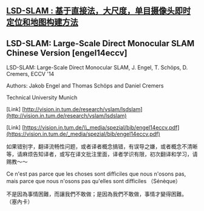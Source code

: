 ## [LSD-SLAM : 基于直接法，大尺度，单目摄像头即时定位和地图构建方法](https://www.gitbook.com/book/stormtiti/lsd-slam)

## LSD-SLAM: Large-Scale Direct Monocular SLAM Chinese Version \[engel14eccv\]

LSD-SLAM: Large-Scale Direct Monocular SLAM, J. Engel, T. Schöps, D. Cremers, ECCV '14

Authors: Jakob Engel and Thomas Schöps and Daniel Cremers

Technical University Munich

\[Link\] [http://vision.in.tum.de/research/vslam/lsdslam](http://vision.in.tum.de/research/vslam/lsdslam)

\[Link\] [https://vision.in.tum.de/\\_media/spezial/bib/engel14eccv.pdf](https://vision.in.tum.de/_media/spezial/bib/engel14eccv.pdf)

如果错别字，翻译流畅性问题，或者译者概念搞错，有误导之嫌，或者概念不清晰等，请麻烦告知译者，或写在译文批注里面，译者学识有限，初次翻译和学习，请赐教～～

Ce n'est pas parce que les choses sont difficiles que nous n'osons pas, mais parce que nous n'osons pas qu'elles sont difficiles （Sénèque）

不是因為事情困難，而讓我們不敢做；是因為我們不敢做，事情才變得困難。 （塞內卡）

